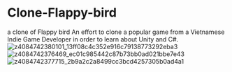 # Clone-Flappy-bird
a clone of Flappy bird
An effort to clone a popular game from a Vietnamese Indie Game Developer in order to learn about Unity and C#.
![z4084742380101_13ff08c4c352e916c79138773292eba3](https://user-images.githubusercontent.com/104303855/216779356-0e0315a6-0993-4ed5-a46e-c4f4eb717ab1.jpg)
![z4084742376469_ec01c985442c87b73bb0ad021bbe7e43](https://user-images.githubusercontent.com/104303855/216779360-26bd9923-7978-4598-b655-f14fad27c671.jpg)
![z4084742377715_2b9a2c2a8499cc3bcd4257305b0ad4a1](https://user-images.githubusercontent.com/104303855/216779361-7362f69b-c164-473b-adb8-1a4dc7d0741e.jpg)
